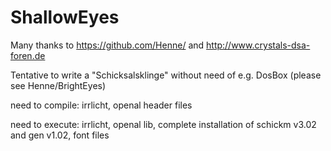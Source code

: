 ShallowEyes
===========

Many thanks to https://github.com/Henne/ and http://www.crystals-dsa-foren.de

Tentative to write a "Schicksalsklinge" without need of e.g. DosBox (please see Henne/BrightEyes)

need to compile: irrlicht, openal header files

need to execute: irrlicht, openal lib, complete installation of schickm v3.02 and gen v1.02, font files